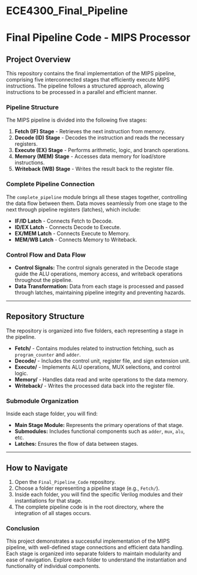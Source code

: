 # ECE4300_Final_Pipeline

# Final Pipeline Code - MIPS Processor

## Project Overview
This repository contains the final implementation of the MIPS pipeline, comprising five interconnected stages that efficiently execute MIPS instructions. The pipeline follows a structured approach, allowing instructions to be processed in a parallel and efficient manner.

### Pipeline Structure
The MIPS pipeline is divided into the following five stages:
1. **Fetch (IF) Stage** - Retrieves the next instruction from memory.
2. **Decode (ID) Stage** - Decodes the instruction and reads the necessary registers.
3. **Execute (EX) Stage** - Performs arithmetic, logic, and branch operations.
4. **Memory (MEM) Stage** - Accesses data memory for load/store instructions.
5. **Writeback (WB) Stage** - Writes the result back to the register file.

### Complete Pipeline Connection
The `complete_pipeline` module brings all these stages together, controlling the data flow between them. Data moves seamlessly from one stage to the next through pipeline registers (latches), which include:
- **IF/ID Latch** - Connects Fetch to Decode.
- **ID/EX Latch** - Connects Decode to Execute.
- **EX/MEM Latch** - Connects Execute to Memory.
- **MEM/WB Latch** - Connects Memory to Writeback.

### Control Flow and Data Flow
- **Control Signals:** The control signals generated in the Decode stage guide the ALU operations, memory access, and writeback operations throughout the pipeline.
- **Data Transformation:** Data from each stage is processed and passed through latches, maintaining pipeline integrity and preventing hazards.

---

## Repository Structure
The repository is organized into five folders, each representing a stage in the pipeline. 
- **Fetch/** - Contains modules related to instruction fetching, such as `program_counter` and `adder`.
- **Decode/** - Includes the control unit, register file, and sign extension unit.
- **Execute/** - Implements ALU operations, MUX selections, and control logic.
- **Memory/** - Handles data read and write operations to the data memory.
- **Writeback/** - Writes the processed data back into the register file.

### Submodule Organization
Inside each stage folder, you will find:
- **Main Stage Module:** Represents the primary operations of that stage.
- **Submodules:** Includes functional components such as `adder`, `mux`, `alu`, etc.
- **Latches:** Ensures the flow of data between stages.

---

## How to Navigate
1. Open the `Final_Pipeline_Code` repository.
2. Choose a folder representing a pipeline stage (e.g., `Fetch/`).
3. Inside each folder, you will find the specific Verilog modules and their instantiations for that stage.
4. The complete pipeline code is in the root directory, where the integration of all stages occurs.

### Conclusion
This project demonstrates a successful implementation of the MIPS pipeline, with well-defined stage connections and efficient data handling. Each stage is organized into separate folders to maintain modularity and ease of navigation. Explore each folder to understand the instantiation and functionality of individual components.
